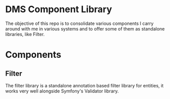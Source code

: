# DMS Component Library

The objective of this repo is to consolidate various components I carry around with me in various systems and to offer some of them as standalone libraries, like Filter.

# Components

## Filter

The filter library is a standalone annotation based filter library for entities, it works very well alongside Symfony's Validator library.
